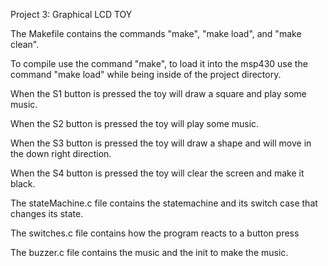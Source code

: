 Project 3: Graphical LCD TOY

The Makefile contains the commands "make", "make load", and "make clean".

To compile use the command "make", to load it into the msp430 use the command "make load" while
being inside of the project directory.

When the S1 button is pressed the toy will draw a square and play some music.

When the S2 button is pressed the toy will play some music.

When the S3 button is pressed the toy will draw a shape and will move in the
down right direction.

When the S4 button is pressed the toy will clear the screen and make it black.

The stateMachine.c file contains the statemachine and its switch case that
changes its state.

The switches.c file contains how the program reacts to a button press

The buzzer.c file contains the music and the init to make the music.
